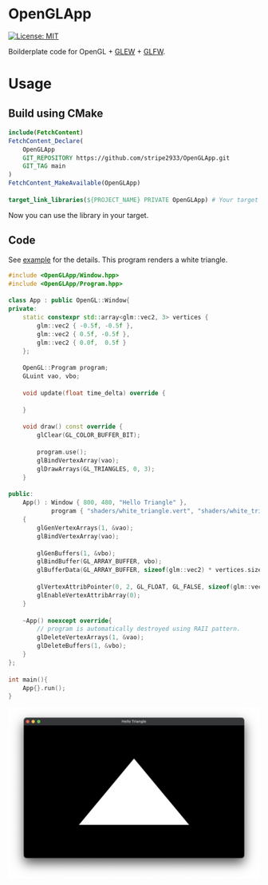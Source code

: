 # OpenGLApp

[![License: MIT](https://img.shields.io/badge/License-MIT-yellow.svg)](https://opensource.org/licenses/MIT)

Boilderplate code for OpenGL + [GLEW](https://github.com/nigels-com/glew) + [GLFW](https://github.com/glfw/glfw).

# Usage

## Build using CMake

```cmake
include(FetchContent)
FetchContent_Declare(
    OpenGLApp
    GIT_REPOSITORY https://github.com/stripe2933/OpenGLApp.git
    GIT_TAG main
)
FetchContent_MakeAvailable(OpenGLApp)

target_link_libraries(${PROJECT_NAME} PRIVATE OpenGLApp) # Your target name goes to here.
```

Now you can use the library in your target.

## Code

See [example](https://github.com/stripe2933/OpenGLApp/blob/main/example/main.cpp) for the details. This program renders
a white triangle.

```cpp
#include <OpenGLApp/Window.hpp>
#include <OpenGLApp/Program.hpp>

class App : public OpenGL::Window{
private:
    static constexpr std::array<glm::vec2, 3> vertices {
        glm::vec2 { -0.5f, -0.5f },
        glm::vec2 { 0.5f, -0.5f },
        glm::vec2 { 0.0f,  0.5f }
    };

    OpenGL::Program program;
    GLuint vao, vbo;

    void update(float time_delta) override {

    }

    void draw() const override {
        glClear(GL_COLOR_BUFFER_BIT);

        program.use();
        glBindVertexArray(vao);
        glDrawArrays(GL_TRIANGLES, 0, 3);
    }

public:
    App() : Window { 800, 480, "Hello Triangle" },
            program { "shaders/white_triangle.vert", "shaders/white_triangle.frag" }
    {
        glGenVertexArrays(1, &vao);
        glBindVertexArray(vao);

        glGenBuffers(1, &vbo);
        glBindBuffer(GL_ARRAY_BUFFER, vbo);
        glBufferData(GL_ARRAY_BUFFER, sizeof(glm::vec2) * vertices.size(), vertices.data(), GL_STATIC_DRAW);

        glVertexAttribPointer(0, 2, GL_FLOAT, GL_FALSE, sizeof(glm::vec2), nullptr);
        glEnableVertexAttribArray(0);
    }

    ~App() noexcept override{
        // program is automatically destroyed using RAII pattern.
        glDeleteVertexArrays(1, &vao);
        glDeleteBuffers(1, &vbo);
    }
};

int main(){
    App{}.run();
}
```

![Result screenshot](example/white_triangle_screenshot.png)